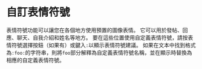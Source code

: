 # 自訂表情符號
表情符號功能可以讓您在各個地方使用預置的圖像表情。 它可以用於發帖、回應、聊天、自我介紹和姓名等地方。 要在這些位置使用自定義表情符號，請按表情符號選擇按鈕（如果有）或鍵入`:`以顯示表情符號建議。 如果在文本中找到格式為`:foo:`的字符串，則將`foo`部分解釋為自定義表情符號名稱，並在顯示時替換為相應的自定義表情符號。
